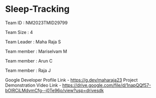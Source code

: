 # Sleep-Tracking
Team ID : NM2023TMID29799

Team Size : 4

Team Leader : Maha Raja S

Team member : Mariselvam M

Team member : Arun C

Team member : Raja J

Google Developer Profile Link - https://g.dev/maharaja23
Project Demonstration Video Link - 
https://drive.google.com/file/d/1napQQf57-bOlRCiLMdvmCfg--j0Te96o/view?usp=drivesdk

